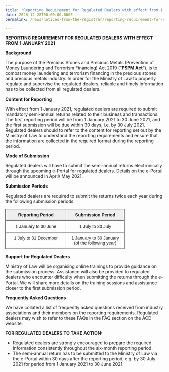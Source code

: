 ```yaml
---
title: 'Reporting Requirement for Regulated Dealers with effect from 1 January 2021'
date: 2020-12-28T00:00:00.000Z
permalink: /news/notices-from-the-registrar/reporting-requirement-for-regulated-dealers-with-effect-from-1-January-2021

---
```


**REPORTING REQUIREMENT FOR REGULATED DEALERS WITH EFFECT FROM 1 JANUARY 2021**<br>

**Background**
 
The purpose of the Precious Stones and Precious Metals (Prevention of Money Laundering and Terrorism Financing) Act 2019 (“**PSPM Act**”), is to combat money laundering and terrorism financing in the precious stones and precious metals industry. In order for the Ministry of Law to properly regulate and supervise the regulated dealers, reliable and timely information has to be collected from all regulated dealers.
 
**Content for Reporting**
 
With effect from 1 January 2021, regulated dealers are required to submit mandatory semi-annual returns related to their business and transactions. The first reporting period will be from 1 January 2021 to 30 June 2021, and the first submission will be due within 30 days, i.e. by 30 July 2021. Regulated dealers should to refer to the content for reporting set out by the Ministry of Law to understand the reporting requirements and ensure that the information are collected in the required format during the reporting period.
 
**Mode of Submission**
 
Regulated dealers will have to submit the semi-annual returns electronically through the upcoming e-Portal for regulated dealers. Details on the e-Portal will be announced in April/ May 2021.
 
**Submission Periods**
 
Regulated dealers are required to submit the returns twice each year during the following submission periods:

<table style="border-collapse:collapse;border-spacing:0;table-layout: fixed; width: 379px" class="tg"><colgroup><col style="width: 194px"><col style="width: 185px"></colgroup><thead><tr><th style="background-color:#efefef;border-color:black;border-style:solid;border-width:1px;font-family:Arial, sans-serif;font-size:14px;font-weight:bold;overflow:hidden;padding:10px 10px;text-align:center;vertical-align:top;word-break:normal">Reporting Period</th><th style="background-color:#efefef;border-color:black;border-style:solid;border-width:1px;font-family:Arial, sans-serif;font-size:14px;font-weight:bold;overflow:hidden;padding:10px 10px;text-align:center;vertical-align:top;word-break:normal">Submission Period</th></tr></thead><tbody><tr><td style="border-color:black;border-style:solid;border-width:1px;font-family:Arial, sans-serif;font-size:14px;overflow:hidden;padding:10px 10px;text-align:center;vertical-align:top;word-break:normal">1 January to 30 June</td><td style="border-color:black;border-style:solid;border-width:1px;font-family:Arial, sans-serif;font-size:14px;overflow:hidden;padding:10px 10px;text-align:center;vertical-align:top;word-break:normal">1 July to 30 July</td></tr><tr><td style="border-color:black;border-style:solid;border-width:1px;font-family:Arial, sans-serif;font-size:14px;overflow:hidden;padding:10px 10px;text-align:center;vertical-align:top;word-break:normal">1 July to 31 December</td><td style="border-color:black;border-style:solid;border-width:1px;font-family:Arial, sans-serif;font-size:14px;overflow:hidden;padding:10px 10px;text-align:center;vertical-align:top;word-break:normal">1 January to 30 January<br>(of the following year)</td></tr></tbody></table>

**Support for Regulated Dealers**
 
Ministry of Law will be organising online trainings to provide guidance on the submission process. Assistance will also be provided to regulated dealers who encounter difficulty when submitting the returns through the e-Portal. We will share more details on the training sessions and assistance closer to the first submission period.
 
**Frequently Asked Questions**
 
We have collated a list of frequently asked questions received from industry associations and their members on the reporting requirements. Regulated dealers may wish to refer to these FAQs in the FAQ section on the ACD website.
 
**FOR REGULATED DEALERS TO TAKE ACTION:**
- Regulated dealers are strongly encouraged to prepare the required information consistently throughout the six-month reporting period.
- The semi-annual return has to be submitted to the Ministry of Law via the e-Portal within 30 days after the reporting period, e.g. by 30 July 2021 for period from 1 January 2021 to 30 June 2021.
